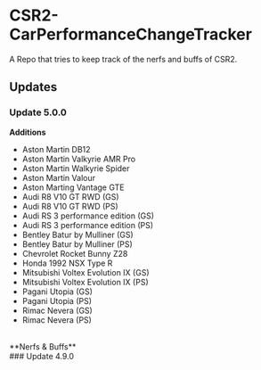 # CSR2-CarPerformanceChangeTracker
A Repo that tries to keep track of the nerfs and buffs of CSR2.

## Updates
### Update 5.0.0
**Additions**<br>
- Aston Martin DB12<br>
- Aston Martin Valkyrie AMR Pro<br>
- Aston Martin Walkyrie Spider<br>
- Aston Martin Valour<br>
- Aston Marting Vantage GTE<br>
- Audi R8 V10 GT RWD (GS)<br>
- Audi R8 V10 GT RWD (PS)<br>
- Audi RS 3 performance edition (GS)<br>
- Audi RS 3 performance edition (PS)<br>
- Bentley Batur by Mulliner (GS)<br>
- Bentley Batur by Mulliner (PS)<br>
- Chevrolet Rocket Bunny Z28<br>
- Honda 1992 NSX Type R<br>
- Mitsubishi Voltex Evolution IX (GS)<br>
- Mitsubishi Voltex Evolution IX (PS)<br>
- Pagani Utopia (GS)<br>
- Pagani Utopia (PS)<br>
- Rimac Nevera (GS)<br>
- Rimac Nevera (PS)<br>
<br>
**Nerfs & Buffs**<br>
### Update 4.9.0